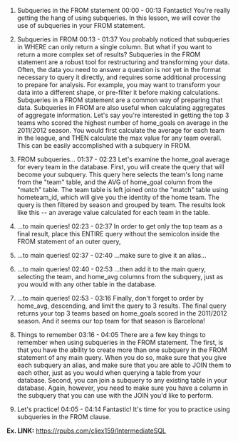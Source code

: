 1. Subqueries in the FROM statement
00:00 - 00:13
Fantastic! You're really getting the hang of using subqueries. In this lesson, we will cover the use of subqueries in your FROM statement.

2. Subqueries in FROM
00:13 - 01:37
You probably noticed that subqueries in WHERE can only return a single column. But what if you want to return a more complex set of results? Subqueries in the FROM statement are a robust tool for restructuring and transforming your data. Often, the data you need to answer a question is not yet in the format necessary to query it directly, and requires some additional processing to prepare for analysis. For example, you may want to transform your data into a different shape, or pre-filter it before making calculations. Subqueries in a FROM statement are a common way of preparing that data. Subqueries in FROM are also useful when calculating aggregates of aggregate information. Let's say you're interested in getting the top 3 teams who scored the highest number of home_goals on average in the 2011/2012 season. You would first calculate the average for each team in the league, and THEN calculate the max value for any team overall. This can be easily accomplished with a subquery in FROM.

3. FROM subqueries...
01:37 - 02:23
Let's examine the home_goal average for every team in the database. First, you will create the query that will become your subquery. This query here selects the team's long name from the "team" table, and the AVG of home_goal column from the "match" table. The team table is left joined onto the "match" table using hometeam_id, which will give you the identity of the home team. The query is then filtered by season and grouped by team. The results look like this -- an average value calculated for each team in the table.

4. ...to main queries!
02:23 - 02:37
In order to get only the top team as a final result, place this ENTIRE query without the semicolon inside the FROM statement of an outer query,

5. ...to main queries!
02:37 - 02:40
...make sure to give it an alias...

6. ...to main queries!
02:40 - 02:53
...then add it to the main query, selecting the team, and home_avg columns from the subquery, just as you would with any other table in the database.

7. ...to main queries!
02:53 - 03:16
Finally, don't forget to order by home_avg, descending, and limit the query to 3 results. The final query returns your top 3 teams based on home_goals scored in the 2011/2012 season. And it seems our top team for that season is Barcelona!

8. Things to remember
03:16 - 04:05
There are a few key things to remember when using subqueries in the FROM statement. The first, is that you have the ability to create more than one subquery in the FROM statement of any main query. When you do so, make sure that you give each subquery an alias, and make sure that you are able to JOIN them to each other, just as you would when querying a table from your database. Second, you can join a subquery to any existing table in your database. Again, however, you need to make sure you have a column in the subquery that you can use with the JOIN you'd like to perform.

9. Let's practice!
04:05 - 04:14
Fantastic! It's time for you to practice using subqueries in the FROM clause.

**Ex. LINK:** https://rpubs.com/cliex159/IntermediateSQL
